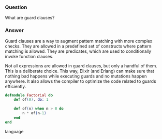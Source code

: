 ### Question
What are guard clauses?


### Answer
Guard clauses are a way to augment pattern matching with more complex
checks. They are allowed in a predefined set of constructs where pattern
matching is allowed. They are predicates, which are used to
conditionally invoke function clauses.

Not all expressions are allowed in guard clauses, but only a handful of
them. This is a deliberate choice. This way, Elixir (and Erlang) can
make sure that nothing bad happens while executing guards and no
mutations happen anywhere. It also allows the compiler to optimize the
code related to guards efficiently.

```elixir
defmodule Factorial do
    def of(0), do: 1
    
    def of(n) when n > 0 do
        n * of(n-1)
    end
end
```


language
